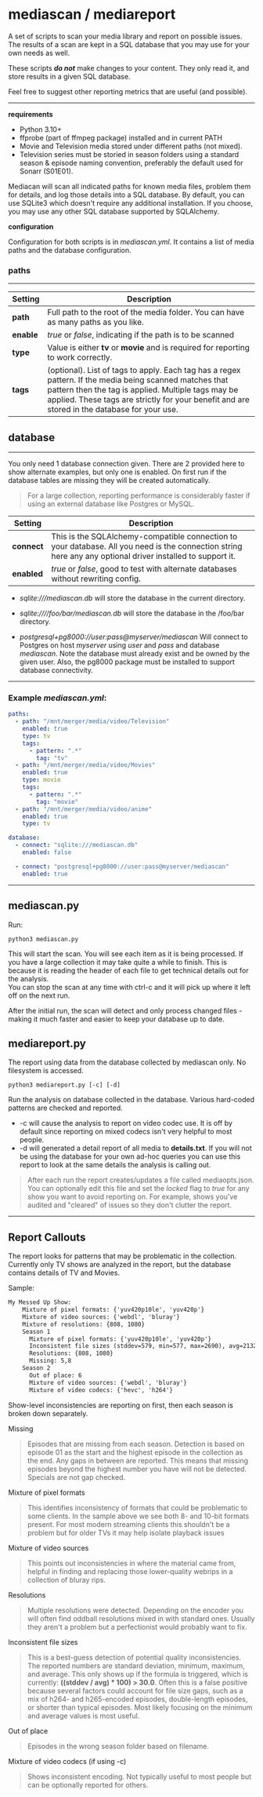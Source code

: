 
# mediascan / mediareport #

A set of scripts to scan your media library and report on possible issues.
The results of a scan are kept in a SQL database that you may use for your own needs as well.

These scripts ***do not*** make changes to your content.  They only read it, and store results in a given SQL database.

Feel free to suggest other reporting metrics that are useful (and possible).


---
**requirements**

* Python 3.10+
* ffprobe (part of ffmpeg package) installed and in current PATH
* Movie and Television media stored under different paths (not mixed).
* Television series must be storied in season folders using a standard season & episode naming convention, preferably the default used for Sonarr (S01E01).

Mediacan will scan all indicated paths for known media files, problem them for details, and log those details into a SQL database.  By default, you can use SQLite3 which doesn't require any additional installation.  If you choose, you may use any other SQL database supported by SQLAlchemy.

**configuration**

Configuration for both scripts is in _mediascan.yml_.  It contains a list of media paths and the database configuration.

### paths ###
---


|  Setting        | Description     |
|--------------|---------------------------------------|
| **path**     | Full path to the root of the media folder. You can have as many paths as you like. |
| **enable**   | _true_ or _false_, indicating if the path is to be scanned |
| **type** | Value is either **tv** or **movie** and is required for reporting to work correctly. |
| **tags** | (optional). List of tags to apply.  Each tag has a regex pattern. If the media being scanned matches that pattern then the tag is applied.  Multiple tags may be applied.  These tags are strictly for your benefit and are stored in the database for your use.  |


## database ##
---
You only need 1 database connection given.  There are 2 provided here to show alternate examples, but only one is enabled.  On first run if the database tables are missing they will be created automatically.
> For a large collection, reporting performance is considerably faster if using an external database like Postgres or MySQL.


|  Setting        | Description     |
|--------------|---------------------------------------|
| **connect**  | This is the SQLAlchemy-compatible connection to your database. All you need is the connection string here any any optional driver installed to support it. |
| **enabled** | _true_ or _false_, good to test with alternate databases without rewriting config. |

*    *sqlite:///mediascan.db* will store the database in the current directory.

*    *sqlite:////foo/bar/mediascan.db* will store the database in the /foo/bar 
directory.
*    *postgresql+pg8000://user:pass@myserver/mediascan* Will connect to Postgres on host *myserver* using *user* and *pass* and database *mediascan*.  Note the database must already exist and be owned by the given user.  Also, the pg8000 package must be installed to support database connectivity.
---

### Example _mediascan.yml_: ###

```yaml
paths:
  - path: "/mnt/merger/media/video/Television"
    enabled: true
    type: tv
    tags:
      - pattern: ".*"
        tag: "tv"
  - path: "/mnt/merger/media/video/Movies"
    enabled: true
    type: movie
    tags:
      - pattern: ".*"
        tag: "movie"
  - path: "/mnt/merger/media/video/anime"
    enabled: true
    type: tv

database:
  - connect: "sqlite:///mediascan.db"
    enabled: false

  - connect: "postgresql+pg8000://user:pass@myserver/mediascan"
    enabled: true

```

---

## mediascan.py ##

Run:
```
python3 mediascan.py
```
This will start the scan.  You will see each item as it is being processed. If you have a large collection it may take quite a while to finish.  This is because it is reading the header of each file to get technical details out for the analysis.  
You can stop the scan at any time with ctrl-c and it will pick up where it left off on the next run.  

After the initial run, the scan will detect and only process changed files - making it much faster and easier to keep your database up to date.

## mediareport.py ##
The report using data from the database collected by mediascan only.  No filesystem is accessed.

```
python3 mediareport.py [-c] [-d]
```

Run the analysis on database collected in the database.  Various hard-coded patterns are checked and reported.

  * -c will cause the analysis to report on video codec use. It is off by default since reporting on mixed codecs isn't very helpful to most people.
  * -d will generated a detail report of all media to **details.txt**. If you will not be using the database for your own ad-hoc queries you can use this report to look at the same details the analysis is calling out.

> After each run the report creates/updates a file called mediaopts.json.  You can optionally edit this file and set the *locked* flag to *true* for any show you want to avoid reporting on.  For example, shows you've audited and "cleared" of issues so they don't clutter the report.

  ---
## Report Callouts ##

The report looks for patterns that may be problematic in the collection.  Currently only TV shows are analyzed in the report, but the database contains details of TV and Movies.

Sample:
```txt
My Messed Up Show:
    Mixture of pixel formats: {'yuv420p10le', 'yuv420p'}
    Mixture of video sources: {'webdl', 'bluray'}
    Mixture of resolutions: {808, 1080}
    Season 1
      Mixture of pixel formats: {'yuv420p10le', 'yuv420p'}
      Inconsistent file sizes (stddev=579, min=577, max=2690), avg=2132
      Resolutions: {808, 1080}
      Missing: 5,8
    Season 2
      Out of place: 6
      Mixture of video sources: {'webdl', 'bluray'}
      Mixture of video codecs: {'hevc', 'h264'}

```

Show-level inconsistencies are reporting on first, then each season is broken down separately.

Missing
> Episodes that are missing from each season.  Detection is based on episode 01 as the start and the highest episode in the collection as the end.  Any gaps in between are reported. This means that missing episodes beyond the highest number you have will not be detected.  Specials are not gap checked.

Mixture of pixel formats
> This identifies inconsistency of formats that could be problematic to some clients.  In the sample above we see both 8- and 10-bit formats present. For most modern streaming clients this shouldn't be a problem but for older TVs it may help isolate playback issues

Mixture of video sources
> This points out inconsistencies in where the material came from, helpful in finding and replacing those lower-quality webrips in a collection of bluray rips.

Resolutions
> Multiple resolutions were detected.  Depending on the encoder you will often find oddball resolutions mixed in with standard ones.  Usually they aren't a problem but a perfectionist would probably want to fix.

Inconsistent file sizes
> This is a best-guess detection of potential quality inconsistencies. The reported numbers are standard deviation, minimum, maximum, and average. This only shows up if the formula is triggered, which is currently: **((stddev / avg) * 100) > 30.0**. Often this is a false positive because several factors could account for file size gaps, such as a mix of h264- and h265-encoded episodes, double-length episodes, or shorter than typical episodes.  Most likely focusing on the minimum and average values is most useful.

Out of place
> Episodes in the wrong season folder based on filename.

Mixture of video codecs (if using -c)
> Shows inconsistent encoding. Not typically useful to most people but can be optionally reported for others.




